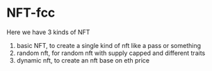 # NFT-fcc
Here we have 3 kinds of NFT
1. basic NFT, to create a single kind of nft like a pass or something
2. random nft, for random nft with supply capped and different traits
3. dynamic nft, to create an nft base on eth price
